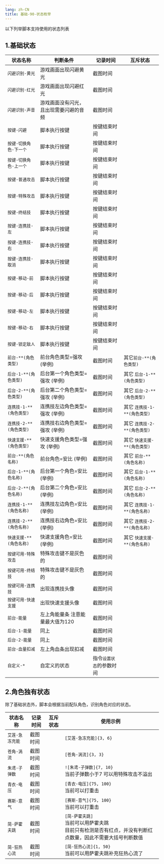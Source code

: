 ```yaml
---
lang: zh-CN
title: 基础-90-状态枚举
---
```


以下列举脚本支持使用的状态列表

## 1.基础状态

|状态名称|判断条件|记录时间|互斥状态|
|---|---|---|---|
|`闪避识别-黄光`|游戏画面出现闪避黄光|截图时间||
|`闪避识别-红光`|游戏画面出现闪避红光|截图时间||
|`闪避识别-声音`|游戏画面没有闪光，且出现需要闪避的音频|截图时间||
|`按键-闪避`|脚本执行按键|按键结束时间||
|`按键-切换角色-下一个`|脚本执行按键|按键结束时间||
|`按键-切换角色-上一个`|脚本执行按键|按键结束时间||
|`按键-普通攻击`|脚本执行按键|按键结束时间||
|`按键-特殊攻击`|脚本执行按键|按键结束时间||
|`按键-终结技`|脚本执行按键|按键结束时间||
|`按键-连携技-左`|脚本执行按键|按键结束时间||
|`按键-连携技-右`|脚本执行按键|按键结束时间||
|`按键-连携技-取消`|脚本执行按键|按键结束时间||
|`按键-移动-前`|脚本执行按键|按键结束时间|
|`按键-移动-后`|脚本执行按键|按键结束时间|
|`按键-移动-左`|脚本执行按键|按键结束时间|
|`按键-移动-右`|脚本执行按键|按键结束时间|
|`按键-锁定敌人`|脚本执行按键|按键结束时间|
|`前台-**(角色类型)`|前台角色类型=强攻 (举例)|截图时间|其它`前台-**(角色类型)`|
|`后台-1-**(角色类型)`|后台第一个角色类型=强攻 (举例)|截图时间|其它 `后台-1-**(角色类型)`|
|`后台-2-**(角色类型)`|后台第二个角色类型=强攻 (举例)|截图时间|其它 `后台-2-**(角色类型)`|
|`连携技-1-**(角色类型)`|连携技左边角色类型=强攻 (举例)|截图时间|其它 `连携技-1-**(角色类型)`|
|`连携技-2-**(角色类型)`|连携技右边角色类型=强攻 (举例)|截图时间|其它 `连携技-2-**(角色类型)`|
|`快速支援-**(角色类型)`|快速支援角色类型=强攻 (举例)|截图时间|其它 `快速支援-**(角色类型)`|
|`前台-**(角色名称)`|前台角色=安比 (举例)|截图时间|其它 `前台-**(角色名称)`|
|`后台-1-**(角色名称)`|后台第一个角色=安比 (举例)|截图时间|其它 `后台-1-**(角色名称)`|
|`后台-2-**(角色名称)`|后台第二个角色=安比 (举例)|截图时间|其它 `后台-2-**(角色名称)`|
|`连携技-1-**(角色名称)`|连携技左边角色=安比 (举例)|截图时间|其它 `连携技-1-**(角色名称)`|
|`连携技-2-**(角色名称)`|连携技右边角色=安比 (举例)|截图时间|其它 `连携技-2-**(角色名称)`|
|`快速支援-**(角色名称)`|快速支援角色=安比 (举例)|截图时间|其它 `快速支援-**(角色名称)`|
|`按键可用-特殊攻击`|特殊攻击键不是灰色的|截图时间||
|`按键可用-终结技`|特殊攻击键不是灰色的|截图时间||
|`按键可用-连携技`|出现连携技头像|截图时间||
|`按键可用-快速支援`|出现快速支援头像|截图时间||
|`前台-能量`|左上角能量条 注意能量最大值为120|截图时间||
|`后台-1-能量`|同上|截图时间||
|`后台-2-能量`|同上|截图时间||
|`前台-血量扣减`|左上角血条出现扣减|截图时间||
|`自定义-*`|自定义的状态|指令`设置状态`的参数时间||


## 2.角色独有状态

除了基础状态外，脚本会根据当前配队角色，识别角色对应的状态。

|状态名称|记录时间|互斥状态|使用示例|
|---|---|---|---|
|`艾莲-急冻充能`|截图时间| | `[艾莲-急冻充能]{3, 6}` |
|`苍角-涡流`|截图时间| | `[苍角-涡流]{3, 3}` |
|`朱鸢-子弹数`|截图时间| | `![朱鸢-子弹数]{7, 10}` <br> 当前子弹数小于7 可以用特殊攻击不溢出 |
|`青衣-电压`|截图时间| | `[青衣-电压]{75, 100}` <br> 当前可以打重击 |
|`赛斯-意气`|截图时间| | `[赛斯-意气]{75, 100}` <br> 当前可以打重击 |
|`简-萨霍夫跳`|截图时间| | `[简-萨霍夫跳]` <br> 当前可以用萨霍夫跳 <br/> 目前只有检测是否有红点，并没有判断红点数量，因此不需要大括号判断数值|
|`简-狂热心流`|截图时间| | `[简-狂热心流]{1, 50}` <br> 当前可以用萨霍夫跳补充狂热心流了|